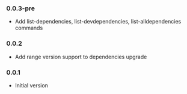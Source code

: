 ### 0.0.3-pre
* Add list-dependencies, list-devdependencies, list-alldependencies commands

### 0.0.2
* Add range version support to dependencies upgrade 

### 0.0.1
* Initial version
